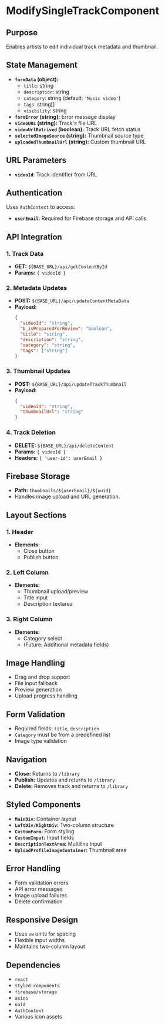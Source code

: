 # ModifySingleTrackComponent

## Purpose
Enables artists to edit individual track metadata and thumbnail.

## State Management
- **`formData` (object):**
  - `title`: string
  - `description`: string
  - `category`: string (default: `'Music video'`)
  - `tags`: string[]
  - `visibility`: string
- **`formError` (string):** Error message display
- **`videoURL` (string):** Track's file URL
- **`videoUrlRetrived` (boolean):** Track URL fetch status
- **`selectedImageSource` (string):** Thumbnail source type
- **`uploadedThumbnailUrl` (string):** Custom thumbnail URL

## URL Parameters
- **`videoId`**: Track identifier from URL

## Authentication
Uses `AuthContext` to access:
- **`userEmail`**: Required for Firebase storage and API calls

## API Integration
### 1. Track Data
- **GET:** `${BASE_URL}/api/getContentById`
- **Params:** `{ videoId }`

### 2. Metadata Updates
- **POST:** `${BASE_URL}/api/updateContentMetaData`
- **Payload:**
  ```json
  {
    "videoId": "string",
    "b_isPreparedForReview": "boolean",
    "title": "string",
    "description": "string",
    "category": "string",
    "tags": ["string"]
  }
  ```

### 3. Thumbnail Updates
- **POST:** `${BASE_URL}/api/updateTrackThumbnail`
- **Payload:**
  ```json
  {
    "videoId": "string",
    "thumbnailUrl": "string"
  }
  ```

### 4. Track Deletion
- **DELETE:** `${BASE_URL}/api/deleteContent`
- **Params:** `{ videoId }`
- **Headers:** `{ 'user-id': userEmail }`

## Firebase Storage
- **Path:** `thumbnails/${userEmail}/${uuid}`
- Handles image upload and URL generation.

## Layout Sections
### 1. Header
- **Elements:**
  - Close button
  - Publish button

### 2. Left Column
- **Elements:**
  - Thumbnail upload/preview
  - Title input
  - Description textarea

### 3. Right Column
- **Elements:**
  - Category select
  - (Future: Additional metadata fields)

## Image Handling
- Drag and drop support
- File input fallback
- Preview generation
- Upload progress handling

## Form Validation
- Required fields: `title`, `description`
- `Category` must be from a predefined list
- Image type validation

## Navigation
- **Close:** Returns to `/library`
- **Publish:** Updates and returns to `/library`
- **Delete:** Removes track and returns to `/library`

## Styled Components
- **`MainDiv`:** Container layout
- **`LeftDiv/RightDiv`:** Two-column structure
- **`CustomForm`:** Form styling
- **`CustomInput`:** Input fields
- **`DescriptionTextArea`:** Multiline input
- **`UploadProfileImageContainer`:** Thumbnail area

## Error Handling
- Form validation errors
- API error messages
- Image upload failures
- Delete confirmation

## Responsive Design
- Uses `vw` units for spacing
- Flexible input widths
- Maintains two-column layout

## Dependencies
- `react`
- `styled-components`
- `firebase/storage`
- `axios`
- `uuid`
- `AuthContext`
- Various icon assets
